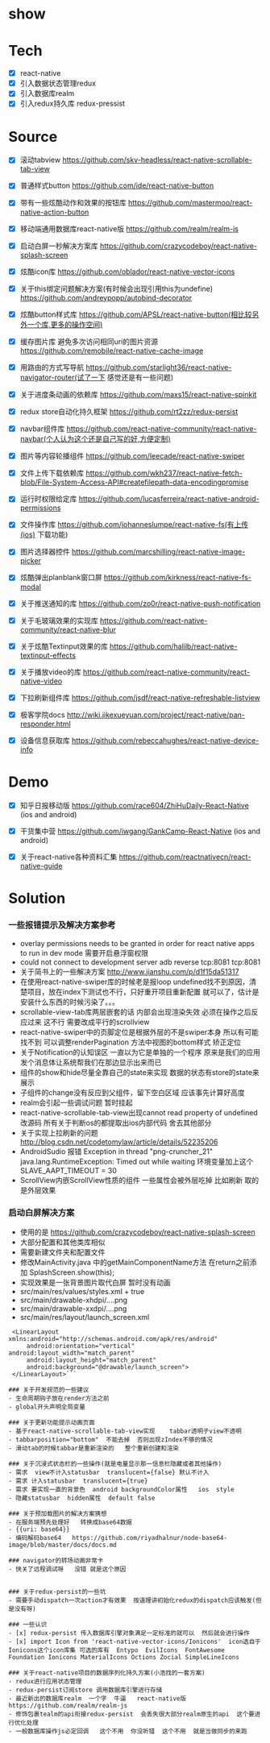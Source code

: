# show

# Tech
- [x] react-native
- [x] 引入数据状态管理redux
- [x] 引入数据库realm
- [x] 引入redux持久库 redux-pressist

# Source
- [x] 滚动tabview  https://github.com/skv-headless/react-native-scrollable-tab-view
- [x] 普通样式button https://github.com/ide/react-native-button
- [x] 带有一些炫酷动作和效果的按钮库  https://github.com/mastermoo/react-native-action-button
- [x] 移动端通用数据库react-native版  https://github.com/realm/realm-js
- [x] 启动白屏一秒解决方案库  https://github.com/crazycodeboy/react-native-splash-screen
- [x] 炫酷icon库  https://github.com/oblador/react-native-vector-icons
- [x] 关于this绑定问题解决方案(有时候会出现引用this为undefine)  https://github.com/andreypopp/autobind-decorator
- [x] 炫酷button样式库 https://github.com/APSL/react-native-button(相比较另外一个库,更多的操作空间)
- [x] 缓存图片库 避免多次访问相同uri的图片资源 https://github.com/remobile/react-native-cache-image
- [x] 用路由的方式写导航  https://github.com/starlight36/react-native-navigator-router(试了一下  感觉还是有一些问题) 
- [x] 关于进度条动画的依赖库  https://github.com/maxs15/react-native-spinkit
- [x] redux store自动化持久框架   https://github.com/rt2zz/redux-persist
- [x] navbar组件库  https://github.com/react-native-community/react-native-navbar(个人认为这个还是自己写的好,方便定制)
- [x] 图片等内容轮播组件  https://github.com/leecade/react-native-swiper
- [x] 文件上传下载依赖库  https://github.com/wkh237/react-native-fetch-blob/File-System-Access-API#createfilepath-data-encodingpromise
- [x] 运行时权限给定库 https://github.com/lucasferreira/react-native-android-permissions
- [x] 文件操作库  https://github.com/johanneslumpe/react-native-fs(有上传(ios) 下载功能)
- [x] 图片选择器控件  https://github.com/marcshilling/react-native-image-picker
- [x] 炫酷弹出planblank窗口屏 https://github.com/kirkness/react-native-fs-modal
- [x] 关于推送通知的库 https://github.com/zo0r/react-native-push-notification
- [x] 关于毛玻璃效果的实现库 https://github.com/react-native-community/react-native-blur
- [x] 关于炫酷Textinput效果的库 https://github.com/halilb/react-native-textinput-effects
- [x] 关于播放video的库  https://github.com/react-native-community/react-native-video
- [x] 下拉刷新组件库 https://github.com/jsdf/react-native-refreshable-listview
- [x] 极客学院docs  http://wiki.jikexueyuan.com/project/react-native/pan-responder.html
- [x] 设备信息获取库  https://github.com/rebeccahughes/react-native-device-info


# Demo
- [x] 知乎日报移动版  https://github.com/race604/ZhiHuDaily-React-Native (ios and android)
- [x] 干货集中营  https://github.com/iwgang/GankCamp-React-Native (ios and android)
- [x] 关于react-native各种资料汇集  https://github.com/reactnativecn/react-native-guide


# Solution

### 一些报错提示及解决方案参考
  - overlay permissions needs to be granted in order for react native apps to run in dev mode   需要开启悬浮窗权限
  - could not connect to development server   adb reverse tcp:8081 tcp:8081
  - 关于简书上的一些解决方案  http://www.jianshu.com/p/d1f15da51317
  - 在使用react-native-swiper库的时候老是报loop undefined找不到原因，清楚项目，放在index下测试也不行，只好重开项目重新配置  就可以了，估计是安装什么东西的时候污染了。。。
  - scrollable-view-tab库两层嵌套的话  内部会出现渲染失效  必须在操作之后反应过来  这不行 需要改成平行的scrollview
  - react-native-swiper中的页脚定位是根据外层的不是swiper本身  所以有可能找不到  可以调整renderPagination  方法中视图的bottom样式 矫正定位
  - 关于Notification的认知误区  一直以为它是单独的一个程序   原来是我们的应用发个消息体让系统帮我们在那边显示出来而已
  - 组件的show和hide尽量全靠自己的state来实现   数据的状态有store的state来展示
  - 子组件的change没有反应到父组件，留下空白区域  应该事先计算好高度
  - realm会引起一些调试问题  暂时挂起
  - react-native-scrollable-tab-view出现cannot read property of undefined  改源码  所有关于判断os的都提取出ios内部代码 舍去其他部分
  - 关于实现上拉刷新的问题   http://blog.csdn.net/codetomylaw/article/details/52235206
  - AndroidSudio 报错  Exception in thread "png-cruncher_21" java.lang.RuntimeException: Timed out while waiting  环境变量加上这个 SLAVE_AAPT_TIMEOUT = 30
  - ScrollView内嵌ScrollView性质的组件   一些属性会被外层吃掉  比如刷新  取的是外层效果


### 启动白屏解决方案
  - 使用的是  https://github.com/crazycodeboy/react-native-splash-screen
  - 大部分配置和其他类库相似
  - 需要新建文件夹和配置文件
  - 修改MainActivity.java  中的getMainComponentName方法  在return之前添加  SplashScreen.show(this);
  - 实现效果是一张背景图片取代白屏  暂时没有动画
  - src/main/res/values/styles.xml   + <item name="android:windowIsTranslucent">true</item>
  - src/main/drawable-xhdpi/....png
  - src/main/drawable-xxdpi/....png
  - src/main/res/layout/launch_screen.xml  
  ```<?xml version="1.0" encoding="utf-8"?>
   <LinearLayout xmlns:android="http://schemas.android.com/apk/res/android"
       android:orientation="vertical" android:layout_width="match_parent"
       android:layout_height="match_parent"
       android:background="@drawable/launch_screen">
   </LinearLayout>```

### 关于开发规范的一些建议
  - 生命周期钩子放在render方法之前
  - global开头声明全局变量

### 关于更新功能提示动画页面
  - 基于react-native-scrollable-tab-view实现    tabbar透明子view不透明
  - tabbarposition="bottom"  不能去掉  否则出现zIndex不够的情况
  - 滑动tab的时候tabbar是重新渲染的   整个重新创建和渲染

### 关于沉浸式状态栏的一些操作(就是电量显示那一信息栏隐藏或者其他操作)
  - 需求  view不计入statusbar  translucent={false} 默认不计入
  - 需求 计入statusbar  translucent={true}  
  - 需求 要实现一直的背景色  android backgroundColor属性   ios  style
  - 隐藏statusbar  hidden属性  default false

### 关于预加载图片的解决方案猜想
  - 在服务端预先处理好   转换成base64数据
  - {{uri: base64}}
  - 编码解码base64   https://github.com/riyadhalnur/node-base64-image/blob/master/docs/docs.md
  
### navigator的转场动画非常卡   
  - 快关了远程调试呀   没错 就是这个原因


### 关于redux-persist的一些坑
  - 需要手动dispatch一次action才有效果  按道理讲初始化redux的dispatch应该触发(但是没有呀)

### 一些认识
  - [x] redux-persist 传入数据库引擎对象满足一定标准的就可以  然后就会进行操作
  - [x] import Icon from 'react-native-vector-icons/Ionicons'  icon选自于Ionicons这个icon库集 可选的库有  Entypo  EvilIcons  FontAwesome  Foundation Ionicons MaterialIcons Octions Zocial SimpleLineIcons

### 关于react-native项目的数据序列化持久方案(小浩找的一套方案)
  - redux进行应用状态管理
  - redux-persist订阅store 调用数据库引擎进行存储
  - 最近新出的数据库realm  一个字  牛逼   react-native版  https://github.com/realm/realm-js
  - 修饰包裹tealm的api衔接redux-persist  会丢失很大部分realm原生的api  这个要进行优化处理
  - 一般数据库操作js必定回调   这个不用  你没听错  这个不用  就是当做同步的来跑
